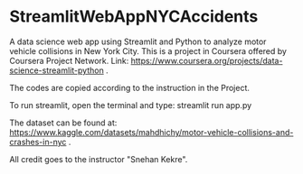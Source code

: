 # StreamlitWebAppNYCAccidents
A data science web app using Streamlit and Python to analyze motor vehicle collisions in New York City.
This is a project in Coursera offered by Coursera Project Network.
Link: https://www.coursera.org/projects/data-science-streamlit-python .

The codes are copied according to the instruction in the Project.

To run streamlit, open the terminal and type: streamlit run app.py

The dataset can be found at: https://www.kaggle.com/datasets/mahdhichy/motor-vehicle-collisions-and-crashes-in-nyc .

All credit goes to the instructor "Snehan Kekre".
